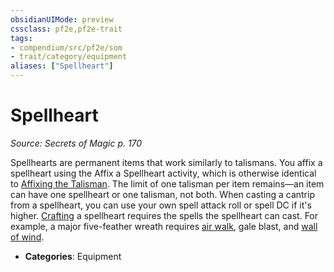```yaml
---
obsidianUIMode: preview
cssclass: pf2e,pf2e-trait
tags:
- compendium/src/pf2e/som
- trait/category/equipment
aliases: ["Spellheart"]
---
```

# Spellheart  
*Source: Secrets of Magic p. 170*  

Spellhearts are permanent items that work similarly to talismans. You affix a spellheart using the Affix a Spellheart activity, which is otherwise identical to [Affixing the Talisman](/rules/actions/affix-a-talisman.md). The limit of one talisman per item remains—an item can have one spellheart or one talisman, not both. When casting a cantrip from a spellheart, you can use your own spell attack roll or spell DC if it's higher. [Crafting](/rules/actions/craft.md) a spellheart requires the spells the spellheart can cast. For example, a major five-feather wreath requires [air walk](/compendium/spells/air-walk.md), gale blast, and [wall of wind](/compendium/spells/wall-of-wind.md).

- **Categories**: Equipment